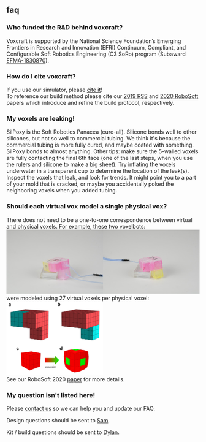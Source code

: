 ## faq


### **Who funded the R&D behind voxcraft?**
Voxcraft is supported by the National Science Foundation’s Emerging Frontiers in Research and Innovation (EFRI) Continuum, Compliant, and Configurable Soft Robotics Engineering (C3 SoRo) program (Subaward [EFMA-1830870](https://nsf.gov/awardsearch/showAward?AWD_ID=1830870)).
<br>


### **How do I cite voxcraft?**

If you use our simulator, please [cite it](https://voxcraft.github.io/design#cite)!
<br>
To reference our build method please cite 
our [2019 RSS](/research#2019) and [2020 RoboSoft](/research#2020) papers which introduce and refine the build protocol, respectively.
<br>


### **My voxels are leaking!**

SilPoxy is the Soft Robotics Panacea (cure-all). 
Silicone bonds well to other silicones, but not so well to commercial tubing. 
We think it's because the commercial tubing is more fully cured, and maybe coated with something. 
SilPoxy bonds to almost anything. 
Other tips: make sure the 5-walled voxels are fully contacting the final 6th face 
(one of the last steps, when you use the rulers and silicone to make a big sheet).
Try inflating the voxels underwater in a transparent cup to determine the location of the leak(s). 
Inspect the voxels that leak, and look for trends. 
It might point you to a part of your mold that is cracked, 
or maybe you accidentally poked the neighboring voxels when you added tubing.
<br>


### **Should each virtual vox model a single physical vox?**

There does not need to be a one-to-one correspondence between virtual and physical voxels.
For example, these two voxelbots:
<br>
<img src="img/designE.jpg" width="50%"><img src="img/designF.jpg" width="50%">
<br>
were modeled using 27 virtual voxels per physical voxel:
<br>
<img width="50%" src="img/High_Res_Sim.png">
<br>
See our RoboSoft 2020 [paper](/research#2020) for more details.
<br>


### **My question isn't listed here!**

Please [contact us](/team) so we can help you and update our FAQ.

Design questions should be sent to [Sam](/team#sam).

Kit / build questions should be sent to [Dylan](/team#dylan).



